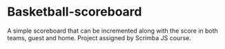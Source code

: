 # Basketball-scoreboard
A simple scoreboard that can be incremented along with the score in both teams, guest and home. Project assigned by Scrimba JS course. 
